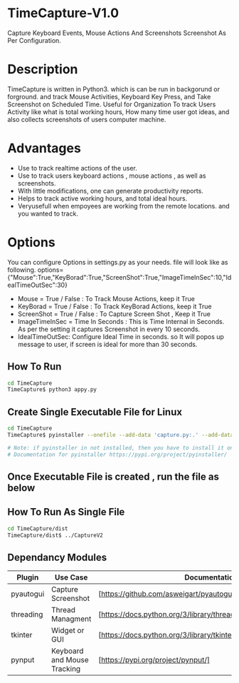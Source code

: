 # TimeCapture-V1.0
Capture Keyboard Events, Mouse Actions And Screenshots Screenshot As Per Configuration.

# Description
TimeCapture is written in Python3. which is can be run in backgorund or forground. and track Mouse Activities, Keyboard Key Press, and Take Screenshot on Scheduled Time. Useful for Organization To track Users Activity like what is total working hours, How many time user got ideas, and also collects screenshots of users computer machine. 


# Advantages
+ Use to track realtime actions of the user.
+ Use to track users keyboard actions , mouse actions , as well as screenshots.
+ With little modifications, one can generate productivity reports.
+ Helps to track active working hours, and total ideal hours.
+ Veryusefull when empoyees are working from the remote locations. and you wanted to track.

# Options
You can configure Options in settings.py as your needs. file will look like as following.
options={"Mouse":True,"KeyBorad":True,"ScreenShot":True,"ImageTimeInSec":10,"IdealTimeOutSec":30}

+ Mouse = True / False : To Track Mouse Actions, keep it True
+ KeyBorad = True / False : To Track KeyBorad Actions, keep it True
+ ScreenShot = True / False : To Capture Screen Shot , Keep it True
+ ImageTimeInSec = Time In Seconds : This is Time Internal in Seconds. As per the setting it captures Screenshot in every 10 seconds.
+ IdealTimeOutSec: Configure Ideal Time in seconds. so It will popos up message to user, if screen is ideal for more than 30 seconds.

## How To Run
```sh
cd TimeCapture
TimeCapture$ python3 appy.py
```

## Create Single Executable File for Linux 
```sh
cd TimeCapture
TimeCapture$ pyinstaller --onefile --add-data 'capture.py:.' --add-data 'util.py:.' --add-data 'settings.py:.'  --hidden-import "pynput.keyboard._xorg" --hidden-import "pynput.mouse._xorg" appy.py --name CaptureV2

# Note: if pyinstaller in not installed, then you have to install it on your computer.
# Documentation for pyinstaller https://pypi.org/project/pyinstaller/
```


## Once Executable File is created , run the file as below
## How To Run As Single File
```sh
cd TimeCapture/dist
TimeCapture/dist$ ../CaptureV2
```

## Dependancy Modules

| Plugin | Use Case | Documentation |
| ------ | ------ |------ |
| pyautogui | Capture Screenshot | [https://github.com/asweigart/pyautogui/blob/master/README.md] |
| threading | Thread Managment | [https://docs.python.org/3/library/threading.html] |
| tkinter | Widget or GUI | [https://docs.python.org/3/library/tkinter.html] |
| pynput | Keyboard and Mouse Tracking | [https://pypi.org/project/pynput/] |

